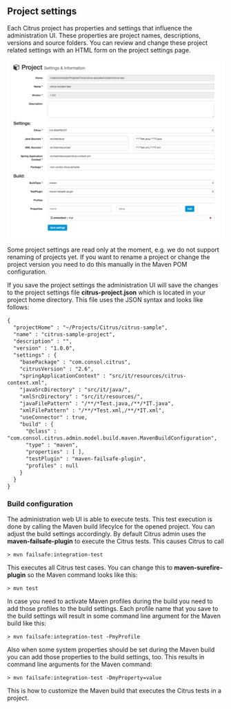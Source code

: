 ## Project settings

Each Citrus project has properties and settings that influence the administration UI. These properties are project names, descriptions, versions and source folders.
You can review and change these project related settings with an HTML form on the project settings page.

![Settings](screenshots/project-settings.png)

Some project settings are read only at the moment, e.g. we do not support renaming of projects yet. If you want to rename a project or change the project version you need to do this manually
in the Maven POM configuration.

If you save the project settings the administration UI will save the changes to the project settings file **citrus-project.json** which is located in your project home directory. This file uses the JSON syntax and looks like follows:
 
 ```
 {
   "projectHome" : "~/Projects/Citrus/citrus-sample",
   "name" : "citrus-sample-project",
   "description" : "",
   "version" : "1.0.0",
   "settings" : {
     "basePackage" : "com.consol.citrus",
     "citrusVersion" : "2.6",
     "springApplicationContext" : "src/it/resources/citrus-context.xml",
     "javaSrcDirectory" : "src/it/java/",
     "xmlSrcDirectory" : "src/it/resources/",
     "javaFilePattern" : "/**/*Test.java,/**/*IT.java",
     "xmlFilePattern" : "/**/*Test.xml,/**/*IT.xml",
     "useConnector" : true,
     "build" : {
       "@class" : "com.consol.citrus.admin.model.build.maven.MavenBuildConfiguration",
       "type" : "maven",
       "properties" : [ ],
       "testPlugin" : "maven-failsafe-plugin",
       "profiles" : null
     }
   }
 }
 ```
 
 ### Build configuration
 
The administration web UI is able to execute tests. This test execution is done by calling the Maven build lifecylce for the opened project. You can adjust
the build settings accordingly. By default Citrus admin uses the **maven-failsafe-plugin** to execute the Citrus tests. This causes Citrus to call

    > mvn failsafe:integration-test
    
This executes all Citrus test cases. You can change this to **maven-surefire-plugin** so the Maven command looks like this:
 
    > mvn test
    
In case you need to activate Maven profiles during the build you need to add those profiles to the build settings. Each profile name that you save 
to the build settings will result in some command line argument for the Maven build like this:
 
    > mvn failsafe:integration-test -PmyProfile
 
Also when some system properties should be set during the Maven build you can add those properties to the build settings, too. 
This results in command line arguments for the Maven command:

    > mvn failsafe:integration-test -DmyProperty=value
    
This is how to customize the Maven build that executes the Citrus tests in a project.    